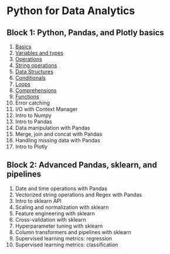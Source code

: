 # Python for Data Analytics

## Block 1: Python, Pandas, and Plotly basics

1. [Basics](/01_basics/01_basics.md)
2. [Variables and types](/02_variables_and_types/02_variables_and_types.md)
3. [Operations](/03_operations/03_operations.md)
4. [String operations](/04_string_operations/04_string_operations.md)
5. [Data Structures](/05_data_structures/05_data_structures.md)
6. [Conditionals](/06_conditionals/06_conditionals.md)
7. [Loops](/07_loops/07_loops.md)
8. [Comprehensions](/08_comprehensions/08_comprehensions.md)
9. [Functions](/09_functions/09_functions.md)
10. Error catching
11. I/O with Context Manager
12. Intro to Numpy
13. Intro to Pandas
14. Data manipulation with Pandas
15. Merge, join and concat with Pandas
16. Handling missing data with Pandas
17. Intro to Plotly

## Block 2: Advanced Pandas, sklearn, and pipelines

1. Date and time operations with Pandas
2. Vectorized string operations and Regex with Pandas
3. Intro to sklearn API
4. Scaling and normalization with sklearn
5. Feature engineering with sklearn
6. Cross-validation with sklearn
7. Hyperparameter tuning with sklearn
8. Column transformers and pipelines with sklearn
9. Supervised learning metrics: regression
10. Supervised learning metrics: classification
